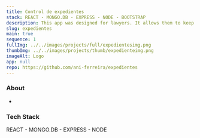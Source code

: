 ```yaml
---
title: Control de expedientes
stack: REACT - MONGO.DB - EXPRESS - NODE - BOOTSTRAP
description: This app was designed for lawyers. It allows them to keep track of every move that the files make. This moves can be uploaded, edited and deleted. It has a folder for each client. Data is stored in Mongo database.
slug: expedientes
main: true
sequence: 1
fullImg: ../../images/projects/full/expedientesimg.png
thumbImg: ../../images/projects/thumb/expedienteimg.png
imageAlt: Logo
app: null
repo: https://github.com/ani-ferreira/expedientes
---
```


### About

-

### Tech Stack

REACT - MONGO.DB - EXPRESS - NODE
